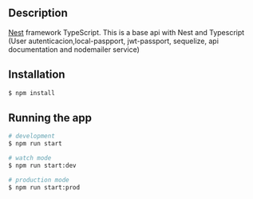 
## Description

[Nest](https://github.com/nestjs/nest) framework TypeScript.
This is a base api with Nest and Typescript (User autenticacion,local-paspport, jwt-passport, sequelize, api documentation and nodemailer service)

## Installation

```bash
$ npm install
```

## Running the app

```bash
# development
$ npm run start

# watch mode
$ npm run start:dev

# production mode
$ npm run start:prod
```